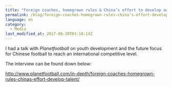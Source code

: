 ```yaml
---
title: "Foreign coaches, homegrown rules & China’s effort to develop own talent"
permalink: /blog/foreign-coaches-homegrown-rules-china’s-effort-develop-own-talent
language: en
category:
  - Media
last_modified_at: 2017-08-30T03:18:14Z
---
```


I had a talk with _Planetfootball_ on youth development and the future focus for Chinese football to reach an international competitive level.

The interview can be found down below:

<http://www.planetfootball.com/in-depth/foreign-coaches-homegrown-rules-chinas-effort-develop-talent/>

